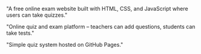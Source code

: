 "A free online exam website built with HTML, CSS, and JavaScript where users can take quizzes."

"Online quiz and exam platform – teachers can add questions, students can take tests."

"Simple quiz system hosted on GitHub Pages."
